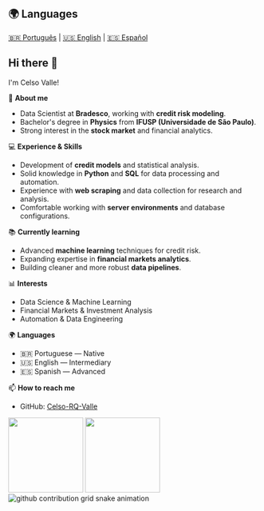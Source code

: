## 🌍 Languages
[🇧🇷 Português](README_pt.md) | [🇺🇸 English](README.md) | [🇪🇸 Español](README_es.md)
## Hi there 👋

I'm Celso Valle!  

🎯 **About me**  
- Data Scientist at **Bradesco**, working with **credit risk modeling**.  
- Bachelor's degree in **Physics** from **IFUSP (Universidade de São Paulo)**.  
- Strong interest in the **stock market** and financial analytics.  

💻 **Experience & Skills**  
- Development of **credit models** and statistical analysis.  
- Solid knowledge in **Python** and **SQL** for data processing and automation.  
- Experience with **web scraping** and data collection for research and analysis.  
- Comfortable working with **server environments** and database configurations.  

📚 **Currently learning**  
- Advanced **machine learning** techniques for credit risk.  
- Expanding expertise in **financial markets analytics**.  
- Building cleaner and more robust **data pipelines**.  

📊 **Interests**  
- Data Science & Machine Learning  
- Financial Markets & Investment Analysis  
- Automation & Data Engineering  

🌍 **Languages**  
- 🇧🇷 Portuguese — Native  
- 🇺🇸 English — Intermediary
- 🇪🇸 Spanish — Advanced  

📫 **How to reach me**  
- GitHub: [Celso-RQ-Valle](https://github.com/Celso-RQ-Valle)


<div align="left">
  <img height="150em" src="https://github-readme-stats.vercel.app/api?username=Celso-RQ-Valle&hide=contribs,prs&show_icons=true&theme=tokyonight"/>
  <img height="150em" src="https://github-readme-stats.vercel.app/api/top-langs/?username=Celso-RQ-Valle&layout=compact&theme=tokyonight"/>
</div>

<picture align="center">
  <source media="(prefers-color-scheme: dark)" srcset="https://raw.githubusercontent.com/Celso-RQ-Valle/Celso-RQ-Valle/output/github-contribution-grid-snake-dark.svg">
  <source media="(prefers-color-scheme: light)" srcset="https://raw.githubusercontent.com/Celso-RQ-Valle/Celso-RQ-Valle/output/github-contribution-grid-snake-dark.svg">
  <img align="center" alt="github contribution grid snake animation" src="https://raw.githubusercontent.com/Celso-RQ-Valle/output/github-contribution-grid-snake.svg">
</picture>
